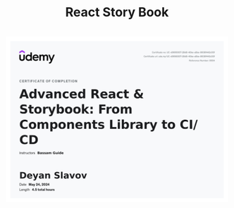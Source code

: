 <h1 align="center">React Story Book<h1>

<p align="center">
<img src="https://raw.githubusercontent.com/didoslavov/react-storybook/main/public/advanced-react-storybook.jpg" />
</p>
